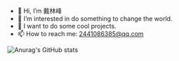 - 👋 Hi, I’m 戴林峰
- 👀 I’m interested in do something to change the world.
- 👻 I want to do some cool projects.
- 📫 How to reach me: 2441086385@qq.com


![Anurag's GitHub stats](https://github-readme-stats.vercel.app/api?username=dailinfeng66&count_private=true&show_icons=true)


